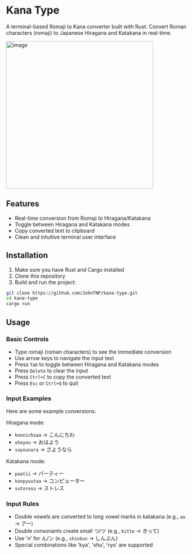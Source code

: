 # Kana Type

A terminal-based Romaji to Kana converter built with Rust. Convert Roman characters (romaji) to Japanese Hiragana and Katakana in real-time.

<img height="400" alt="image" src="https://github.com/user-attachments/assets/8c7a1c15-e389-4bce-97f8-400560ba674c" />


## Features

- Real-time conversion from Romaji to Hiragana/Katakana
- Toggle between Hiragana and Katakana modes
- Copy converted text to clipboard
- Clean and intuitive terminal user interface

## Installation

1. Make sure you have Rust and Cargo installed
2. Clone this repository
3. Build and run the project:

```bash
git clone https://github.com/JohnTNP/kana-type.git
cd kana-type
cargo run
```

## Usage

### Basic Controls

- Type romaji (roman characters) to see the immediate conversion
- Use arrow keys to navigate the input text
- Press `Tab` to toggle between Hiragana and Katakana modes
- Press `Delete` to clear the input
- Press `Ctrl+C` to copy the converted text
- Press `Esc` or `Ctrl+Q` to quit

### Input Examples

Here are some example conversions:

Hiragana mode:
- `konnichiwa` → こんにちわ
- `ohayou` → おはよう
- `sayounara` → さようなら

Katakana mode:
- `paatii` → パーティー
- `konpyuutaa` → コンピューター
- `sutoresu` → ストレス

### Input Rules

- Double vowels are converted to long vowel marks in katakana (e.g., `aa` → アー)
- Double consonants create small つ/ツ (e.g., `kitte` → きって)
- Use 'n' for ん/ン (e.g., `shinbun` → しんぶん)
- Special combinations like 'kya', 'shu', 'ryo' are supported
